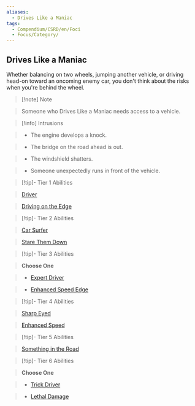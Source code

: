 ```yaml
---
aliases:
  - Drives Like a Maniac
tags:
  - Compendium/CSRD/en/Foci
  - Focus/Category/
---
```

  
    
## Drives Like a Maniac    
Whether balancing on two wheels, jumping another vehicle, or driving head-on toward an oncoming enemy car, you don't think about the risks when you're behind the wheel.    
  
>[!note] Note    
>Someone who Drives Like a Maniac needs access to a vehicle.   
    
  
>[!info] Intrusions    
>- The engine develops a knock.    
>- The bridge on the road ahead is out.    
>- The windshield shatters.    
>- Someone unexpectedly runs in front of the vehicle.    
  
  
>[!tip]- Tier 1 Abilities    
> [Driver](Driver.md)    
> [Driving on the Edge](Driving-on-the-Edge.md)    
  
  
>[!tip]- Tier 2 Abilities    
> [Car Surfer](Car-Surfer.md)    
> [Stare Them Down](Stare-Them-Down.md)    
  
  
>[!tip]- Tier 3 Abilities    
> **Choose One**    
>- [Expert Driver](Expert-Driver.md)    
>- [Enhanced Speed Edge](Enhanced-Speed-Edge.md)    
  
  
>[!tip]- Tier 4 Abilities    
> [Sharp Eyed](Sharp-Eyed.md)    
> [Enhanced Speed](Enhanced-Speed.md)    
  
  
>[!tip]- Tier 5 Abilities    
> [Something in the Road](Something-in-the-Road.md)    
  
  
>[!tip]- Tier 6 Abilities    
> **Choose One**    
>- [Trick Driver](Trick-Driver.md)    
>- [Lethal Damage](Lethal-Damage.md)